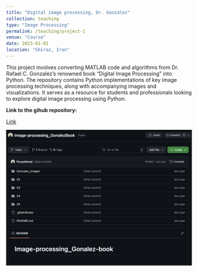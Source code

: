```yaml
---
title: "Digital image processing, Dr. Gonzalez"
collection: teaching
type: "Image Processing"
permalink: /teaching/project-1
venue: "Course"
date: 2023-01-01
location: "Shiraz, Iran"
---
```


This project involves converting MATLAB code and algorithms from Dr. Rafael C. Gonzalez’s renowned book “Digital Image Processing” into Python.
The repository contains Python implementations of key image processing techniques, along with accompanying images and visualizations. It serves as a resource for students and professionals looking to explore digital image processing using Python.

**Link to the gihub repository:**

[Link](https://github.com/PouyaSonej/Image-processing_GonalezBook.git)

![image](/images/Project1.png)
